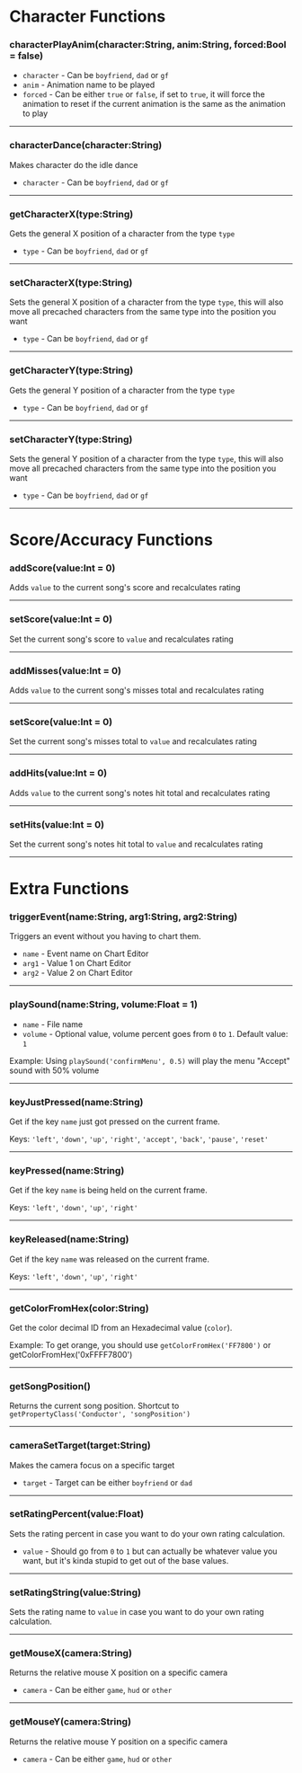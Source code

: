 # Character Functions
### characterPlayAnim(character:String, anim:String, forced:Bool = false)
* `character` - Can be `boyfriend`, `dad` or `gf`
* `anim` - Animation name to be played
* `forced` - Can be either `true` or `false`, if set to `true`, it will force the animation to reset if the current animation is the same as the animation to play
_______________________
### characterDance(character:String)
Makes character do the idle dance
* `character` - Can be `boyfriend`, `dad` or `gf`
_______________________
### getCharacterX(type:String)
Gets the general X position of a character from the type `type`
* `type` - Can be `boyfriend`, `dad` or `gf`
_______________________
### setCharacterX(type:String)
Sets the general X position of a character from the type `type`, this will also move all precached characters from the same type into the position you want
* `type` - Can be `boyfriend`, `dad` or `gf`
_______________________
### getCharacterY(type:String)
Gets the general Y position of a character from the type `type`
* `type` - Can be `boyfriend`, `dad` or `gf`
_______________________
### setCharacterY(type:String)
Sets the general Y position of a character from the type `type`, this will also move all precached characters from the same type into the position you want
* `type` - Can be `boyfriend`, `dad` or `gf`
_______________________
# Score/Accuracy Functions
### addScore(value:Int = 0)
Adds `value` to the current song's score and recalculates rating
_______________________
### setScore(value:Int = 0)
Set the current song's score to `value` and recalculates rating
_______________________
### addMisses(value:Int = 0)
Adds `value` to the current song's misses total and recalculates rating
_______________________
### setScore(value:Int = 0)
Set the current song's misses total to `value` and recalculates rating
_______________________
### addHits(value:Int = 0)
Adds `value` to the current song's notes hit total and recalculates rating
_______________________
### setHits(value:Int = 0)
Set the current song's notes hit total to `value` and recalculates rating
_______________________
# Extra Functions
### triggerEvent(name:String, arg1:String, arg2:String)
Triggers an event without you having to chart them.
* `name` - Event name on Chart Editor
* `arg1` - Value 1 on Chart Editor
* `arg2` - Value 2 on Chart Editor
_______________________
### playSound(name:String, volume:Float = 1)
* `name` - File name
* `volume` - Optional value, volume percent goes from `0` to `1`. Default value: `1`

Example: Using `playSound('confirmMenu', 0.5)` will play the menu "Accept" sound with 50% volume
_______________________
### keyJustPressed(name:String)
Get if the key `name` just got pressed on the current frame.

Keys: `'left'`, `'down'`, `'up'`, `'right'`, `'accept'`, `'back'`, `'pause'`, `'reset'`
_______________________
### keyPressed(name:String)
Get if the key `name` is being held on the current frame.

Keys: `'left'`, `'down'`, `'up'`, `'right'`
_______________________
### keyReleased(name:String)
Get if the key `name` was released on the current frame.

Keys: `'left'`, `'down'`, `'up'`, `'right'`
_______________________
### getColorFromHex(color:String)
Get the color decimal ID from an Hexadecimal value (`color`).

Example: To get orange, you should use `getColorFromHex('FF7800')` or getColorFromHex('0xFFFF7800')
_______________________
### getSongPosition()
Returns the current song position. Shortcut to `getPropertyClass('Conductor', 'songPosition')`
_______________________
### cameraSetTarget(target:String)
Makes the camera focus on a specific target
* `target` - Target can be either `boyfriend` or `dad`
_______________________
### setRatingPercent(value:Float)
Sets the rating percent in case you want to do your own rating calculation.
* `value` - Should go from `0` to `1` but can actually be whatever value you want, but it's kinda stupid to get out of the base values.
_______________________
### setRatingString(value:String)
Sets the rating name to `value` in case you want to do your own rating calculation.
_______________________
### getMouseX(camera:String)
Returns the relative mouse X position on a specific camera
* `camera` - Can be either `game`, `hud` or `other`
_______________________
### getMouseY(camera:String)
Returns the relative mouse Y position on a specific camera
* `camera` - Can be either `game`, `hud` or `other`
